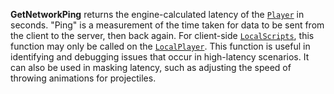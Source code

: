 **GetNetworkPing** returns the engine-calculated latency of the
[`Player`](https://create.roblox.com/docs/reference/engine/classes/Player) in seconds. "Ping" is a measurement of the time taken for
data to be sent from the client to the server, then back again. For
client-side [`LocalScripts`](https://create.roblox.com/docs/reference/engine/classes/LocalScript), this function may only be
called on the [`LocalPlayer`](https://create.roblox.com/docs/reference/engine/classes/Players#LocalPlayer). This function is
useful in identifying and debugging issues that occur in high-latency
scenarios. It can also be used in masking latency, such as adjusting the
speed of throwing animations for projectiles.